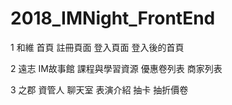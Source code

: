# 2018_IMNight_FrontEnd

1 和維
首頁
註冊頁面
登入頁面
登入後的首頁

2 遠志
IM故事館
課程與學習資源
優惠卷列表
商家列表

3 之郡
資管人
聊天室
表演介紹
抽卡
抽折價卷
